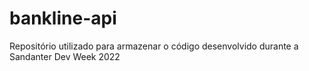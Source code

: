 # bankline-api
 Repositório utilizado para armazenar o código desenvolvido durante a Sandanter Dev Week 2022
